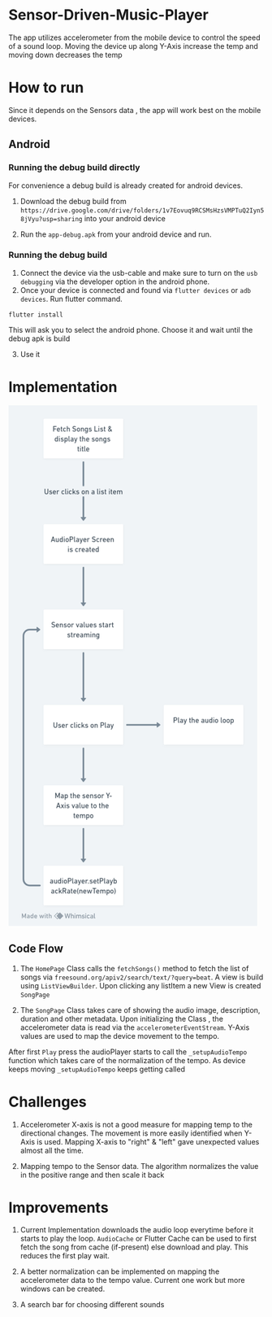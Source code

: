 # Sensor-Driven-Music-Player
The app utilizes accelerometer from the mobile device to control the speed of a sound loop. Moving the device up along Y-Axis increase the temp and moving down decreases the temp

# How to run
Since it depends on the Sensors data , the app will work best on the mobile devices.

## Android

### Running the debug build directly

For convenience a debug build is already created for android devices. 
1. Download the debug build from `https://drive.google.com/drive/folders/1v7Eovuq9RCSMsHzsVMPTuQ2Iyn58jVyu?usp=sharing` into your android device

2. Run the `app-debug.apk` from your android device and run.

### Running the debug build

1. Connect the device via the usb-cable and make sure to turn on the `usb debugging` via the developer option in the android phone.
2. Once your device is connected and found via `flutter devices` or `adb devices`. Run flutter command.
```
flutter install

```

This will ask you to select the android phone. Choose it and wait until the debug apk is build

3. Use it

# Implementation

![Implementation](https://github.com/shikhar0507/Sensor-Driven-Music-Player/blob/main/image.png?raw=true)

## Code Flow
1. The `HomePage` Class calls the `fetchSongs()` method to fetch the list of songs via `freesound.org/apiv2/search/text/?query=beat`. A view is build using `ListViewBuilder`. Upon clicking any listItem a new View is created `SongPage`

2. The `SongPage` Class takes care of showing the audio image, description, duration and other metadata. Upon initializing the Class , the accelerometer data is read via the `accelerometerEventStream`. Y-Axis values are used to map the device movement to the tempo.

After first `Play` press the audioPlayer starts to call the `_setupAudioTempo` function which takes care of the normalization of the tempo. As device keeps moving `_setupAudioTempo` keeps getting called

# Challenges
1. Accelerometer X-axis is not a good measure for mapping temp to the directional changes. The movement is more easily identified when Y-Axis is used. Mapping X-axis to "right" & "left" gave unexpected values  almost all the time.

2. Mapping tempo to the Sensor data. The algorithm normalizes the value in the positive range and then scale it back

# Improvements
1. Current Implementation downloads the audio loop everytime before it starts to play the loop. `AudioCache` or Flutter Cache can be used to first fetch the song from cache (if-present) else download and play. This reduces the first play wait.

2. A better normalization can be implemented on mapping the accelerometer data to the tempo value. Current one work but more windows can be created.

3. A search bar for choosing different sounds

